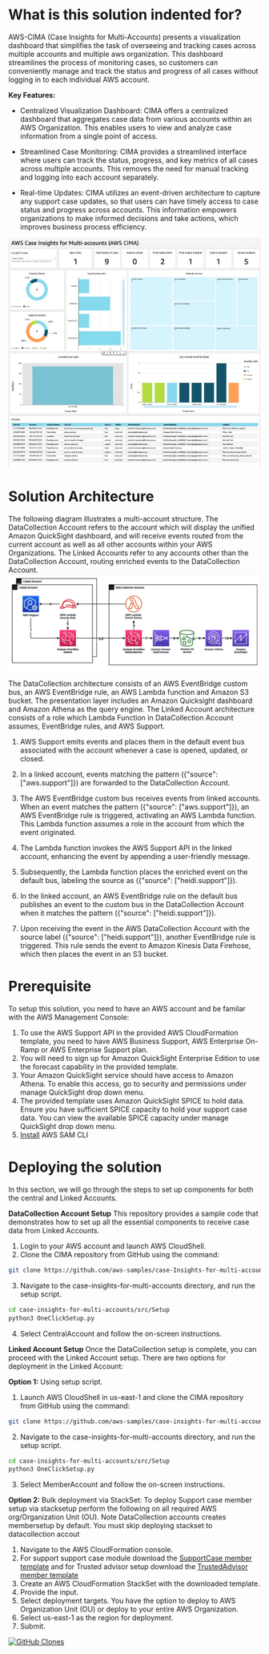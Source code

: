 # What is this solution indented for?

AWS-CIMA (Case Insights for Multi-Accounts) presents a visualization dashboard that simplifies the task of overseeing and tracking cases across multiple accounts and multiple aws organization. This dashboard streamlines the process of monitoring cases, so customers can conveniently manage and track the status and progress of all cases without logging in to each individual AWS account.

**Key Features:**

* Centralized Visualization Dashboard: CIMA offers a centralized dashboard that aggregates case data from various accounts within an AWS Organization. This enables users to view and analyze case information from a single point of access. 

* Streamlined Case Monitoring: CIMA provides a streamlined interface where users can track the status, progress, and key metrics of all cases across multiple accounts. This removes the need for manual tracking and logging into each account separately.

* Real-time Updates: CIMA utilizes an event-driven architecture to capture any support case updates, so that users can have timely access to case status and progress across accounts. This information empowers organizations to make informed decisions and take actions, which improves business process efficiency. 

 ![ALT](img/sampleDashboard.jpg)
 
# Solution Architecture
The following diagram illustrates a multi-account structure. The DataCollection Account refers to the account which will display the unified Amazon QuickSight dashboard, and will receive events routed from the current account as well as all other accounts within your AWS Organizations. The Linked Accounts refer to any accounts other than the DataCollection Account, routing enriched events to the DataCollection Account. 
 ![ALT](img/cima-arch.jpg)

The DataCollection architecture consists of an AWS EventBridge custom bus, an AWS EventBridge rule, an AWS Lambda function and Amazon S3 bucket. The presentation layer includes an Amazon Quicksight dashboard and Amazon Athena as the query engine. The Linked Account architecture consists of a role which Lambda Function in DataCollection Account assumes, EventBridge rules, and AWS Support.

1. AWS Support emits events and places them in the default event bus associated with the account whenever a case is opened, updated, or closed.

2. In a linked account, events matching the pattern ({"source": ["aws.support"]}) are forwarded to the DataCollection Account.

3. The AWS EventBridge custom bus receives events from linked accounts. When an event matches the pattern ({"source": ["aws.support"]}), an AWS EventBridge rule is triggered, activating an AWS Lambda function. This Lambda function assumes a role in the account from which the event originated.

4. The Lambda function invokes the AWS Support API in the linked account, enhancing the event by appending a user-friendly message.

5. Subsequently, the Lambda function places the enriched event on the default bus, labeling the source as ({"source": ["heidi.support"]}).

6. In the linked account, an AWS EventBridge rule on the default bus publishes an event to the custom bus in the DataCollection Account when it matches the pattern ({"source": ["heidi.support"]}).

7. Upon receiving the event in the AWS DataCollection Account with the source label ({"source": ["heidi.support"]}), another EventBridge rule is triggered. This rule sends the event to Amazon Kinesis Data Firehose, which then places the event in an S3 bucket.

# Prerequisite
To setup this solution, you need to have an AWS account and be familar with the AWS Management Console:
1.	To use the AWS Support API in the provided AWS CloudFormation template, you need to have AWS Business Support, AWS Enterprise On-Ramp or AWS Enterprise Support plan. 
2.	You will need to sign up for Amazon QuickSight Enterprise Edition to use the forecast capability in the provided template. 
3.	Your Amazon QuickSight service should have access to Amazon Athena. To enable this access, go to security and permissions under manage QuickSight drop down menu. 
4.	The provided template uses Amazon QuickSight SPICE to hold data. Ensure you have sufficient SPICE capacity to hold your support case data. You can view the available SPICE capacity under manage QuickSight drop down menu.
5.	[Install](https://docs.aws.amazon.com/serverless-application-model/latest/developerguide/install-sam-cli.html) AWS SAM CLI

# Deploying the solution
In this section, we will go through the steps to set up components for both the central and Linked Accounts.

**DataCollection Account Setup**
This repository provides a sample code that demonstrates how to set up all the essential components to receive case data from Linked Accounts. 
1.	Login to your AWS account and launch AWS CloudShell.
2.	Clone the CIMA repository from GitHub using the command:

```bash
git clone https://github.com/aws-samples/case-Insights-for-multi-accounts.git
```

3.	Navigate to the case-insights-for-multi-accounts directory, and run the setup script.

```bash
cd case-insights-for-multi-accounts/src/Setup
python3 OneClickSetup.py
```

4. Select CentralAccount and follow the on-screen instructions.

**Linked Account Setup**
Once the DataCollection setup is complete, you can proceed with the Linked Account setup. There are two options for deployment in the Linked Account: 

**Option 1:** Using setup script.
1.	Launch AWS CloudShell in us-east-1 and clone the CIMA repository from GitHub using the command:

```bash
git clone https://github.com/aws-samples/case-insights-for-multi-accounts.git
```

2.	Navigate to the case-insights-for-multi-accounts directory, and run the setup script.

```bash
cd case-insights-for-multi-accounts/src/Setup
python3 OneClickSetup.py
```

3. Select MemberAccount and follow the on-screen instructions.

**Option 2:** Bulk deployment via StackSet: To deploy Support case member setup via stacksetup perform the following on all required AWS org/Organization Unit (OU). Note DataCollection accounts creates membersetup by default. You must skip deploying stackset to datacollection accout

1.	Navigate to the AWS CloudFormation console. 
2.	For support support case module download the [SupportCase member template](https://github.com/aws-samples/case-insights-for-multi-accounts/src/SupportCaseModule/SupportCaseModuleCollectionSetup.yaml) and for Trusted advisor setup download the [TrustedAdvisor member template](https://github.com/aws-samples/case-insights-for-multi-accounts/src/TrustedAdvisorModule/TAModuleCollectionSetup.yaml) 
3.	Create an AWS CloudFormation StackSet with the downloaded template.
4.	Provide the input.
5.	Select deployment targets. You have the option to deploy to AWS Organization Unit (OU) or deploy to your entire AWS Organization.
6.	Select us-east-1 as the region for deployment.
7.	Submit.


[![GitHub Clones](https://img.shields.io/badge/dynamic/json?color=success&label=Clone&query=count&url=https://gist.githubusercontent.com/bajwkanw/40d4153b23c3261757ed99b435f225b0/raw/clone.json&logo=github)](https://github.com/aws-samples/case-insights-for-multi-accounts)
